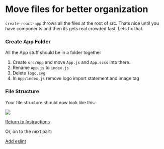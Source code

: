 # Move files for better organization
`create-react-app` throws all the files at the root of src.  Thats nice until you have components and then its gets real crowded fast.  Lets fix that.

### Create App Folder
All the App stuff should be in a folder together
1. Create `src/App` and move `App.js` and `App.scss` into there.
2. Rename `App.js` to `index.js`
4. Delete `logo.svg`
5. In `App/index.js` remove logo import statement and image tag


### File Structure
Your file structure should now look like this:

![](../../images/scss_App_filestructure.png)

[Return to Instructions](../react-setup.md)

Or, on to the next part:

[Add eslint](https://github.com/nss-nightclass-projects/Night-Class-Resources/blob/master/book-4-react/chapters/react-setup-steps/add-eslint.md)
